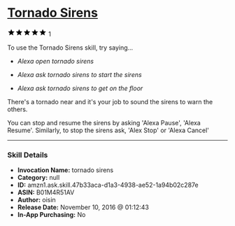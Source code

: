 # [Tornado Sirens](http://alexa.amazon.com/#skills/amzn1.ask.skill.47b33aca-d1a3-4938-ae52-1a94b02c287e)
![5 stars](../../images/ic_star_black_18dp_1x.png)![5 stars](../../images/ic_star_black_18dp_1x.png)![5 stars](../../images/ic_star_black_18dp_1x.png)![5 stars](../../images/ic_star_black_18dp_1x.png)![5 stars](../../images/ic_star_black_18dp_1x.png) 1

To use the Tornado Sirens skill, try saying...

* *Alexa open tornado sirens*

* *Alexa ask tornado sirens to start the sirens*

* *Alexa ask tornado sirens to get on the floor*

There's a tornado near and it's your job to sound the sirens to warn the others. 

You can stop and resume the sirens by asking 'Alexa Pause', 'Alexa Resume'. Similarly, to stop the sirens ask, 'Alex Stop' or 'Alexa Cancel'

***

### Skill Details

* **Invocation Name:** tornado sirens
* **Category:** null
* **ID:** amzn1.ask.skill.47b33aca-d1a3-4938-ae52-1a94b02c287e
* **ASIN:** B01M4R51AV
* **Author:** oisin
* **Release Date:** November 10, 2016 @ 01:12:43
* **In-App Purchasing:** No
